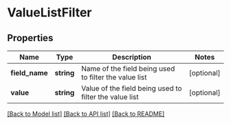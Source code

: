 # ValueListFilter

## Properties
Name | Type | Description | Notes
------------ | ------------- | ------------- | -------------
**field_name** | **string** | Name of the field being used to filter the value list | [optional] 
**value** | **string** | Value of the field being used to filter the value list | [optional] 

[[Back to Model list]](../README.md#documentation-for-models) [[Back to API list]](../README.md#documentation-for-api-endpoints) [[Back to README]](../README.md)


